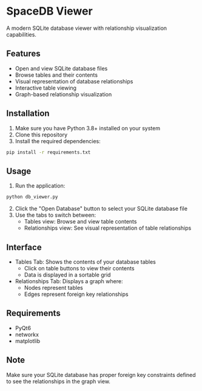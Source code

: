 # SpaceDB Viewer

A modern SQLite database viewer with relationship visualization capabilities.

## Features

- Open and view SQLite database files
- Browse tables and their contents
- Visual representation of database relationships
- Interactive table viewing
- Graph-based relationship visualization

## Installation

1. Make sure you have Python 3.8+ installed on your system
2. Clone this repository
3. Install the required dependencies:

```bash
pip install -r requirements.txt
```

## Usage

1. Run the application:
```bash
python db_viewer.py
```

2. Click the "Open Database" button to select your SQLite database file
3. Use the tabs to switch between:
   - Tables view: Browse and view table contents
   - Relationships view: See visual representation of table relationships

## Interface

- Tables Tab: Shows the contents of your database tables
  - Click on table buttons to view their contents
  - Data is displayed in a sortable grid
- Relationships Tab: Displays a graph where:
  - Nodes represent tables
  - Edges represent foreign key relationships

## Requirements

- PyQt6
- networkx
- matplotlib

## Note

Make sure your SQLite database has proper foreign key constraints defined to see the relationships in the graph view. 